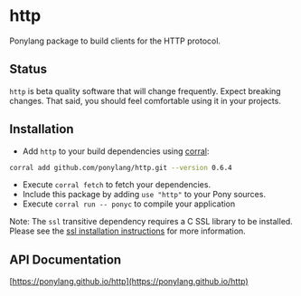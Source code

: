 # http

Ponylang package to build clients for the HTTP protocol.

## Status

`http` is beta quality software that will change frequently. Expect breaking changes. That said, you should feel comfortable using it in your projects.

## Installation

* Add `http` to your build dependencies using [corral](https://github.com/ponylang/corral):

```bash
corral add github.com/ponylang/http.git --version 0.6.4
```

* Execute `corral fetch` to fetch your dependencies.
* Include this package by adding `use "http"` to your Pony sources.
* Execute `corral run -- ponyc` to compile your application

Note: The `ssl` transitive dependency requires a C SSL library to be installed. Please see the [ssl installation instructions](https://github.com/ponylang/ssl#installation) for more information.

## API Documentation

[https://ponylang.github.io/http](https://ponylang.github.io/http)
